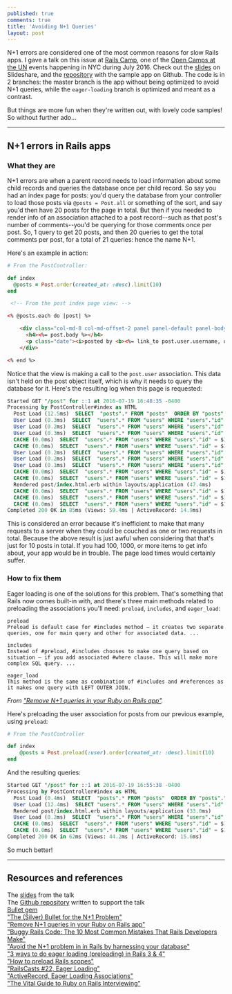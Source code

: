 ```yaml
---
published: true
comments: true
title: 'Avoiding N+1 Queries'
layout: post
---
```

N+1 errors are considered one of the most common reasons for slow Rails apps. I gave a talk on this issue at [Rails Camp](http://railscamp.io/), one of the [Open Camps at the UN](http://opencamps.org/) events happening in NYC during July 2016. Check out the [slides](http://www.slideshare.net/EstherLeytush/avoiding-n1-errors-in-rails-apps) on Slideshare, and the [repository](https://github.com/mindplace/n_plus_one_blog) with the sample app on Github. The code is in 2 branches: the master branch is the app without being optimized to avoid N+1 queries, while the `eager-loading` branch is optimized and meant as a contrast.

But things are more fun when they're written out, with lovely code samples! So without further ado...

<hr>

## N+1 errors in Rails apps
### What they are
N+1 errors are when a parent record needs to load information about some child records and queries the database once per child record. So say you had an index page for posts: you'd query the database from your controller to load those posts via `@posts = Post.all` or something of the sort, and say you'd then have 20 posts for the page in total. But then if you needed to render info of an association attached to a post record--such as that post's number of comments--you'd be querying for those comments once per post. So, 1 query to get 20 posts, and then 20 queries to get the total comments per post, for a total of 21 queries: hence the name N+1.

Here's an example in action:

```ruby
# From the PostController:

def index
  @posts = Post.order(created_at: :desc).limit(10)
end
```

```html
 <!-- From the post index page view: -->

<% @posts.each do |post| %>

    <div class="col-md-8 col-md-offset-2 panel panel-default panel-body">
      <h4><%= post.body %></h4>
      <p class="date"><i>posted by <b><%= link_to post.user.username, user_path(post.user) %></b> <%= time_ago_in_words(post.created_at) %> ago</i></p>
    </div>

<% end %>
```

Notice that the view is making a call to the `post.user` association. This data isn't held on the post object itself, which is why it needs to query the database for it. Here's the resulting log when this page is requested:

```sql
Started GET "/post" for ::1 at 2016-07-19 16:48:35 -0400
Processing by PostController#index as HTML
  Post Load (12.5ms)  SELECT  "posts".* FROM "posts"  ORDER BY "posts"."created_at" DESC LIMIT 10
  User Load (0.3ms)  SELECT  "users".* FROM "users" WHERE "users"."id" = $1 LIMIT 1  [["id", 9]]
  User Load (0.2ms)  SELECT  "users".* FROM "users" WHERE "users"."id" = $1 LIMIT 1  [["id", 12]]
  User Load (0.3ms)  SELECT  "users".* FROM "users" WHERE "users"."id" = $1 LIMIT 1  [["id", 2]]
  CACHE (0.0ms)  SELECT  "users".* FROM "users" WHERE "users"."id" = $1 LIMIT 1  [["id", 9]]
  CACHE (0.0ms)  SELECT  "users".* FROM "users" WHERE "users"."id" = $1 LIMIT 1  [["id", 2]]
  User Load (0.2ms)  SELECT  "users".* FROM "users" WHERE "users"."id" = $1 LIMIT 1  [["id", 8]]
  User Load (0.2ms)  SELECT  "users".* FROM "users" WHERE "users"."id" = $1 LIMIT 1  [["id", 5]]
  User Load (0.1ms)  SELECT  "users".* FROM "users" WHERE "users"."id" = $1 LIMIT 1  [["id", 6]]
  CACHE (0.0ms)  SELECT  "users".* FROM "users" WHERE "users"."id" = $1 LIMIT 1  [["id", 6]]
  CACHE (0.0ms)  SELECT  "users".* FROM "users" WHERE "users"."id" = $1 LIMIT 1  [["id", 6]]
  Rendered post/index.html.erb within layouts/application (47.4ms)
  CACHE (0.0ms)  SELECT  "users".* FROM "users" WHERE "users"."id" = $1 LIMIT 1  [["id", 12]]
  CACHE (0.0ms)  SELECT  "users".* FROM "users" WHERE "users"."id" = $1 LIMIT 1  [["id", 12]]
  CACHE (0.0ms)  SELECT  "users".* FROM "users" WHERE "users"."id" = $1 LIMIT 1  [["id", 12]]
Completed 200 OK in 85ms (Views: 59.4ms | ActiveRecord: 14.9ms)
```

This is considered an error because it's inefficient to make that many requests to a server when they could be couched as one or two requests in total. Because the above result is just awful when considering that that's just for 10 posts in total. If you had 100, 1000, or more items to get info about, your app would  be in trouble. The page load times would certainly suffer.

### How to fix them

Eager loading is one of the solutions for this problem. That's something that Rails now comes built-in with, and there's three main methods related to preloading the associations you'll need: `preload`, `includes`, and `eager_load`:

```
preload
Preload is default case for #includes method – it creates two separate queries, one for main query and other for associated data. ...

includes
Instead of #preload, #includes chooses to make one query based on situation – if you add associated #where clause. This will make more complex SQL query. ...

eager_load
This method is the same as combination of #includes and #references as it makes one query with LEFT OUTER JOIN.
```
*From ["Remove N+1 queries in your Ruby on Rails app"](http://blog.diatomenterprises.com/remove-n1-queries-in-your-ruby-on-rails-app/).*

Here's preloading the user association for posts from our previous example, using `preload`:

```ruby
# From the PostController

def index
    @posts = Post.preload(:user).order(created_at: :desc).limit(10)
end
```

And the resulting queries:

```SQL
Started GET "/post" for ::1 at 2016-07-19 16:55:38 -0400
Processing by PostController#index as HTML
  Post Load (0.4ms)  SELECT  "posts".* FROM "posts"  ORDER BY "posts"."created_at" DESC LIMIT 10
  User Load (12.4ms)  SELECT "users".* FROM "users" WHERE "users"."id" IN (9, 12, 2, 8, 5, 6)
  Rendered post/index.html.erb within layouts/application (33.0ms)
  User Load (0.2ms)  SELECT  "users".* FROM "users" WHERE "users"."id" = $1 LIMIT 1  [["id", 12]]
  CACHE (0.0ms)  SELECT  "users".* FROM "users" WHERE "users"."id" = $1 LIMIT 1  [["id", 12]]
  CACHE (0.0ms)  SELECT  "users".* FROM "users" WHERE "users"."id" = $1 LIMIT 1  [["id", 12]]
Completed 200 OK in 62ms (Views: 44.2ms | ActiveRecord: 15.6ms)
```

So much better!

<hr>

## Resources and references
The [slides](http://www.slideshare.net/EstherLeytush/avoiding-n1-errors-in-rails-apps) from the talk  
The [Github repository](https://github.com/mindplace/n_plus_one_blog) written to support the talk  
[Bullet gem](https://github.com/flyerhzm/bullet)  
["The (Silver) Bullet for the N+1 Problem"](https://www.sitepoint.com/silver-bullet-n1-problem/)  
["Remove N+1 queries in your Ruby on Rails app"](http://blog.diatomenterprises.com/remove-n1-queries-in-your-ruby-on-rails-app/)  
["Buggy Rails Code: The 10 Most Common Mistakes That Rails Developers Make"](https://www.toptal.com/ruby-on-rails/top-10-mistakes-that-rails-programmers-make)  
["Avoid the N+1 problem in in Rails by harnessing your database"](http://aspiringwebdev.com/avoid-the-n1-problem-in-rails-by-harnessing-your-database/)  
["3 ways to do eager loading (preloading) in Rails 3 & 4"](http://blog.arkency.com/2013/12/rails4-preloading/)  
["How to preload Rails scopes"](http://www.justinweiss.com/articles/how-to-preload-rails-scopes/)  
["RailsCasts #22, Eager Loading"](http://railscasts.com/episodes/22-eager-loading)  
["ActiveRecord, Eager Loading Associations"](http://guides.rubyonrails.org/active_record_querying.html#eager-loading-associations)  
["The Vital Guide to Ruby on Rails Interviewing"](https://www.toptal.com/ruby-on-rails#nPlus1Queries)  
